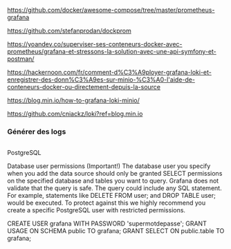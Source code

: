 
https://github.com/docker/awesome-compose/tree/master/prometheus-grafana

https://github.com/stefanprodan/dockprom

https://yoandev.co/superviser-ses-conteneurs-docker-avec-prometheus/grafana-et-stressons-la-solution-avec-une-api-symfony-et-postman/

https://hackernoon.com/fr/comment-d%C3%A9ployer-grafana-loki-et-enregistrer-des-donn%C3%A9es-sur-minio-%C3%A0-l'aide-de-conteneurs-docker-ou-directement-depuis-la-source

https://blog.min.io/how-to-grafana-loki-minio/

https://github.com/cniackz/loki?ref=blog.min.io

### Générer des logs

```yaml
```

PostgreSQL

Database user permissions (Important!)
The database user you specify when you add the data source should only be granted SELECT permissions on the specified database and tables you want to query. Grafana does not validate that the query is safe. The query could include any SQL statement. For example, statements like DELETE FROM user; and DROP TABLE user; would be executed. To protect against this we highly recommend you create a specific PostgreSQL user with restricted permissions.

 CREATE USER grafana WITH PASSWORD 'supermotdepasse';
 GRANT USAGE ON SCHEMA public TO grafana;
 GRANT SELECT ON public.table TO grafana;

